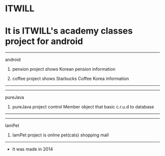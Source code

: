 # ITWILL
# It is ITWILL's academy classes project for android
-----------------------------------------------------------
android

1. pension project shows Korean pension information

2. coffee project shows Starbucks Coffee Korea information
-----------------------------------------------------------
-----------------------------------------------------------
pureJava

1. pureJava project control Member object that basic c.r.u.d to database
-----------------------------------------------------------
-----------------------------------------------------------
IamPet

1. IamPet project is online pet(cats) shopping mall
-----------------------------------------------------------

- It was made in 2014

